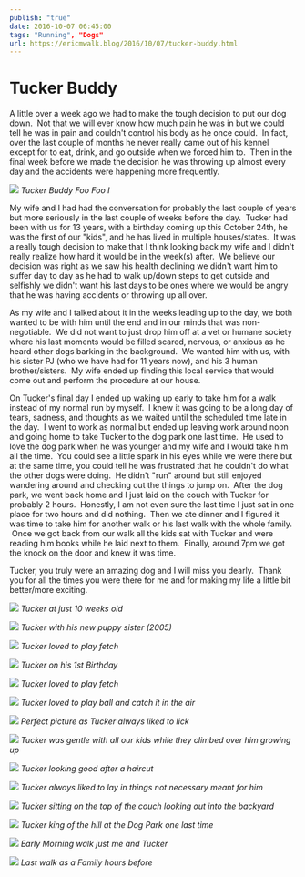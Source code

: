```yaml
---
publish: "true"
date: 2016-10-07 06:45:00
tags: "Running", "Dogs"
url: https://ericmwalk.blog/2016/10/07/tucker-buddy.html
---
```


# Tucker Buddy

A little over a week ago we had to make the tough decision to put our dog down.  Not that we will ever know how much pain he was in but we could tell he was in pain and couldn't control his body as he once could.  In fact, over the last couple of months he never really came out of his kennel except for to eat, drink, and go outside when we forced him to.  Then in the final week before we made the decision he was throwing up almost every day and the accidents were happening more frequently.

![](https://ericmwalk.blog/uploads/2021/2f2a115205.jpg)
*Tucker Buddy Foo Foo I*

My wife and I had had the conversation for probably the last couple of years but more seriously in the last couple of weeks before the day.  Tucker had been with us for 13 years, with a birthday coming up this October 24th, he was the first of our "kids", and he has lived in multiple houses/states.  It was a really tough decision to make that I think looking back my wife and I didn't really realize how hard it would be in the week(s) after.  We believe our decision was right as we saw his health declining we didn't want him to suffer day to day as he had to walk up/down steps to get outside and selfishly we didn't want his last days to be ones where we would be angry that he was having accidents or throwing up all over.

As my wife and I talked about it in the weeks leading up to the day, we both wanted to be with him until the end and in our minds that was non-negotiable.  We did not want to just drop him off at a vet or humane society where his last moments would be filled scared, nervous, or anxious as he heard other dogs barking in the background.  We wanted him with us, with his sister PJ (who we have had for 11 years now), and his 3 human brother/sisters.  My wife ended up finding this local service that would come out and perform the procedure at our house.

On Tucker's final day I ended up waking up early to take him for a walk instead of my normal run by myself.  I knew it was going to be a long day of tears, sadness, and thoughts as we waited until the scheduled time late in the day.  I went to work as normal but ended up leaving work around noon and going home to take Tucker to the dog park one last time.  He used to love the dog park when he was younger and my wife and I would take him all the time.  You could see a little spark in his eyes while we were there but at the same time, you could tell he was frustrated that he couldn't do what the other dogs were doing.  He didn't "run" around but still enjoyed wandering around and checking out the things to jump on.  After the dog park, we went back home and I just laid on the couch with Tucker for probably 2 hours.  Honestly, I am not even sure the last time I just sat in one place for two hours and did nothing.  Then we ate dinner and I figured it was time to take him for another walk or his last walk with the whole family.  Once we got back from our walk all the kids sat with Tucker and were reading him books while he laid next to them.  Finally, around 7pm we got the knock on the door and knew it was time.

Tucker, you truly were an amazing dog and I will miss you dearly.  Thank you for all the times you were there for me and for making my life a little bit better/more exciting.

![](https://ericmwalk.blog/uploads/2021/0200175130.jpg)
*Tucker at just 10 weeks old*

![](https://ericmwalk.blog/uploads/2021/f605db9f34.jpg)
*Tucker with his new puppy sister (2005)*

![](https://ericmwalk.blog/uploads/2021/ca1f4a38c9.jpg)
*Tucker loved to play fetch*

![](https://ericmwalk.blog/uploads/2021/927800795b.jpg)
*Tucker on his 1st Birthday*

![](https://ericmwalk.blog/uploads/2021/01d847faaf.jpg)
*Tucker loved to play fetch*

![](https://ericmwalk.blog/uploads/2021/d7cc1dc756.jpg)
*Tucker loved to play ball and catch it in the air*

![](https://ericmwalk.blog/uploads/2021/9d8bf74793.jpg)
*Perfect picture as Tucker always liked to lick*

![](https://ericmwalk.blog/uploads/2021/a08de642cf.jpg)
*Tucker was gentle with all our kids while they climbed over him growing up*

![](https://ericmwalk.blog/uploads/2021/8a34232e55.jpg)
*Tucker looking good after a haircut*

![](https://ericmwalk.blog/uploads/2021/76015de6d3.jpg)
*Tucker always liked to lay in things not necessary meant for him*

![](https://ericmwalk.blog/uploads/2021/65f2f92546.jpg)
*Tucker sitting on the top of the couch looking out into the backyard*

![](https://ericmwalk.blog/uploads/2021/a525dc8357.jpg)
*Tucker king of the hill at the Dog Park one last time*

![](https://ericmwalk.blog/uploads/2021/2c56d018af.jpg)
*Early Morning walk just me and Tucker*

![](https://ericmwalk.blog/uploads/2021/d81027cb7e.jpg)
*Last walk as a Family hours before*
